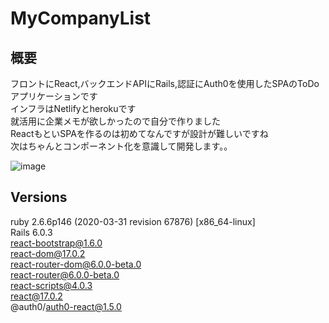 # MyCompanyList
## 概要  
フロントにReact,バックエンドAPIにRails,認証にAuth0を使用したSPAのToDoアプリケーションです  
インフラはNetlifyとherokuです  
就活用に企業メモが欲しかったので自分で作りました  
ReactもといSPAを作るのは初めてなんですが設計が難しいですね  
次はちゃんとコンポーネント化を意識して開発します。。

![image](https://user-images.githubusercontent.com/66783124/120598009-b6671900-c480-11eb-8f3f-e796ed4274a9.png)

## Versions
ruby 2.6.6p146 (2020-03-31 revision 67876) [x86_64-linux]  
Rails 6.0.3  
react-bootstrap@1.6.0  
react-dom@17.0.2  
react-router-dom@6.0.0-beta.0  
react-router@6.0.0-beta.0  
react-scripts@4.0.3  
react@17.0.2  
@auth0/auth0-react@1.5.0

